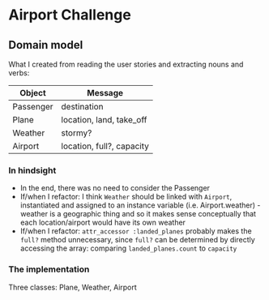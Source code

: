 # Airport Challenge

## Domain model

What I created from reading the user stories and extracting nouns and verbs:

|Object    |Message
|----------|-------
|Passenger | destination
|Plane     | location, land, take_off
|Weather   | stormy?
|Airport   | location, full?, capacity

### In hindsight

* In the end, there was no need to consider the Passenger
* If/when I refactor: I think `Weather` should be linked with `Airport`, instantiated and assigned to an instance variable (i.e. Airport.weather) - weather is a geographic thing and so it makes sense conceptually that each location/airport would have its own weather
* If/when I refactor: `attr_accessor :landed_planes` probably makes the `full?` method unnecessary, since `full?` can be determined by directly accessing the array: comparing `landed_planes.count` to `capacity`

### The implementation

Three classes: Plane, Weather, Airport
